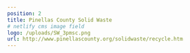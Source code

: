 ```yaml
---
position: 2
title: Pinellas County Solid Waste
# netlify cms image field
logo: /uploads/SW_3pmsc.png
url: http://www.pinellascounty.org/solidwaste/recycle.htm
---
```

